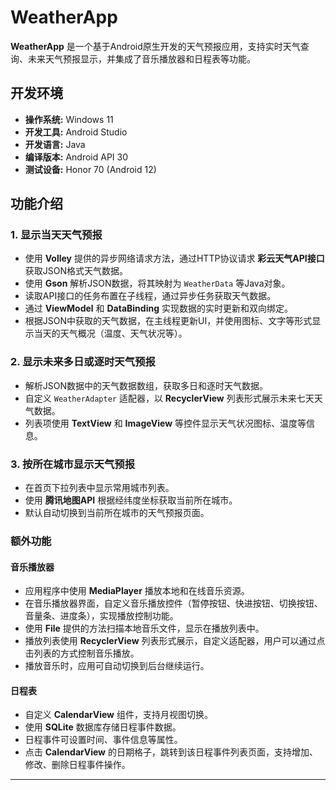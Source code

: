 # WeatherApp

**WeatherApp** 是一个基于Android原生开发的天气预报应用，支持实时天气查询、未来天气预报显示，并集成了音乐播放器和日程表等功能。

## 开发环境
- **操作系统:** Windows 11
- **开发工具:** Android Studio
- **开发语言:** Java
- **编译版本:** Android API 30
- **测试设备:** Honor 70 (Android 12)

## 功能介绍

### 1. 显示当天天气预报
- 使用 **Volley** 提供的异步网络请求方法，通过HTTP协议请求 **彩云天气API接口** 获取JSON格式天气数据。
- 使用 **Gson** 解析JSON数据，将其映射为 `WeatherData` 等Java对象。
- 读取API接口的任务布置在子线程，通过异步任务获取天气数据。
- 通过 **ViewModel** 和 **DataBinding** 实现数据的实时更新和双向绑定。
- 根据JSON中获取的天气数据，在主线程更新UI，并使用图标、文字等形式显示当天的天气概况（温度、天气状况等）。

### 2. 显示未来多日或逐时天气预报
- 解析JSON数据中的天气数据数组，获取多日和逐时天气数据。
- 自定义 `WeatherAdapter` 适配器，以 **RecyclerView** 列表形式展示未来七天天气数据。
- 列表项使用 **TextView** 和 **ImageView** 等控件显示天气状况图标、温度等信息。

### 3. 按所在城市显示天气预报
- 在首页下拉列表中显示常用城市列表。
- 使用 **腾讯地图API** 根据经纬度坐标获取当前所在城市。
- 默认自动切换到当前所在城市的天气预报页面。

### 额外功能

#### 音乐播放器
- 应用程序中使用 **MediaPlayer** 播放本地和在线音乐资源。
- 在音乐播放器界面，自定义音乐播放控件（暂停按钮、快进按钮、切换按钮、音量条、进度条），实现播放控制功能。
- 使用 **File** 提供的方法扫描本地音乐文件，显示在播放列表中。
- 播放列表使用 **RecyclerView** 列表形式展示，自定义适配器，用户可以通过点击列表的方式控制音乐播放。
- 播放音乐时，应用可自动切换到后台继续运行。

#### 日程表
- 自定义 **CalendarView** 组件，支持月视图切换。
- 使用 **SQLite** 数据库存储日程事件数据。
- 日程事件可设置时间、事件信息等属性。
- 点击 **CalendarView** 的日期格子，跳转到该日程事件列表页面，支持增加、修改、删除日程事件操作。

---
